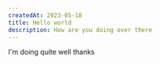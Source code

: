 ```yaml
---
createdAt: 2023-05-18
title: Hello world
description: How are you doing over there
---
```

I﻿'m doing quite well thanks